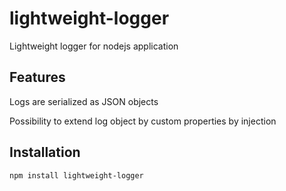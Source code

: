 # lightweight-logger
Lightweight logger for nodejs application

## Features
Logs are serialized as JSON objects

Possibility to extend log object by custom properties by injection

## Installation
```sh
npm install lightweight-logger
```